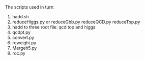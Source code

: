 The scripts used in turn:
1.  hadd.sh
2.  reduceHiggs.py or reduceGbb.py reduceQCD.py reduceTop.py
3.  hadd to three root file: qcd top and higgs
4.  qcdpt.py
5.  convert.py
6.  reweight.py
7.  Mergeh5.py
8.  roc.py
